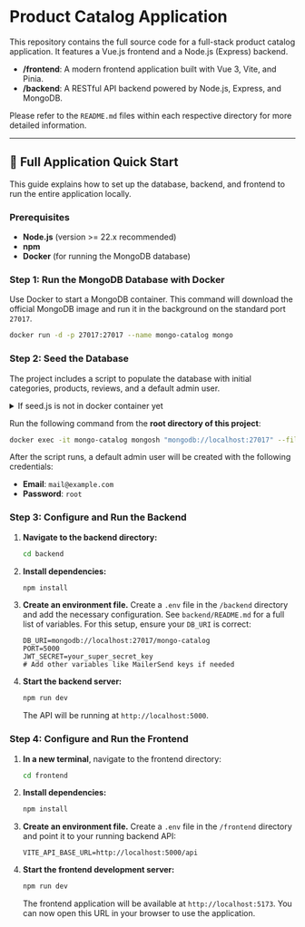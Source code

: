 # Product Catalog Application

This repository contains the full source code for a full-stack product catalog application. It features a Vue.js frontend and a Node.js (Express) backend.

- **/frontend**: A modern frontend application built with Vue 3, Vite, and Pinia.
- **/backend**: A RESTful API backend powered by Node.js, Express, and MongoDB.

Please refer to the `README.md` files within each respective directory for more detailed information.

---

## 🚀 Full Application Quick Start

This guide explains how to set up the database, backend, and frontend to run the entire application locally.

### Prerequisites

-   **Node.js** (version >= 22.x recommended)
-   **npm**
-   **Docker** (for running the MongoDB database)

### Step 1: Run the MongoDB Database with Docker

Use Docker to start a MongoDB container. This command will download the official MongoDB image and run it in the background on the standard port `27017`.

```sh
docker run -d -p 27017:27017 --name mongo-catalog mongo
```

### Step 2: Seed the Database

The project includes a script to populate the database with initial categories, products, reviews, and a default admin user.

<details>
    <summary>If seed.js is not in docker container yet</summary>
    
Run the following command from the <strong>root directory of this project</strong>:
    
    docker cp seed.js mongo-catalog:/seed.js
    
    
</details>

Run the following command from the **root directory of this project**:

```sh
docker exec -it mongo-catalog mongosh "mongodb://localhost:27017" --file seed.js
```

After the script runs, a default admin user will be created with the following credentials:
-   **Email**: `mail@example.com`
-   **Password**: `root`

### Step 3: Configure and Run the Backend

1.  **Navigate to the backend directory:**
    ```sh
    cd backend
    ```
2.  **Install dependencies:**
    ```sh
    npm install
    ```
3.  **Create an environment file.** Create a `.env` file in the `/backend` directory and add the necessary configuration. See `backend/README.md` for a full list of variables. For this setup, ensure your `DB_URI` is correct:
    ```env
    DB_URI=mongodb://localhost:27017/mongo-catalog
    PORT=5000
    JWT_SECRET=your_super_secret_key
    # Add other variables like MailerSend keys if needed
    ```
4.  **Start the backend server:**
    ```sh
    npm run dev
    ```
    The API will be running at `http://localhost:5000`.

### Step 4: Configure and Run the Frontend

1.  **In a new terminal**, navigate to the frontend directory:
    ```sh
    cd frontend
    ```
2.  **Install dependencies:**
    ```sh
    npm install
    ```
3.  **Create an environment file.** Create a `.env` file in the `/frontend` directory and point it to your running backend API:
    ```env
    VITE_API_BASE_URL=http://localhost:5000/api
    ```
4.  **Start the frontend development server:**
    ```sh
    npm run dev
    ```
    The frontend application will be available at `http://localhost:5173`. You can now open this URL in your browser to use the application.
